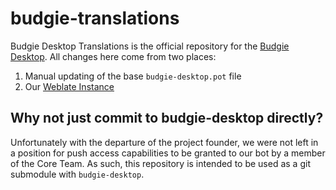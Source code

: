 # budgie-translations

Budgie Desktop Translations is the official repository for the [Budgie Desktop](https://github.com/solus-project/budgie-desktop). All changes here come from two places:

1. Manual updating of the base `budgie-desktop.pot` file
2. Our [Weblate Instance](https://translate.getsol.us)

## Why not just commit to budgie-desktop directly?

Unfortunately with the departure of the project founder, we were not left in a position for push access capabilities to be granted to our bot by a member of the Core Team. As such, this repository is intended to be used as a git submodule with `budgie-desktop`.
